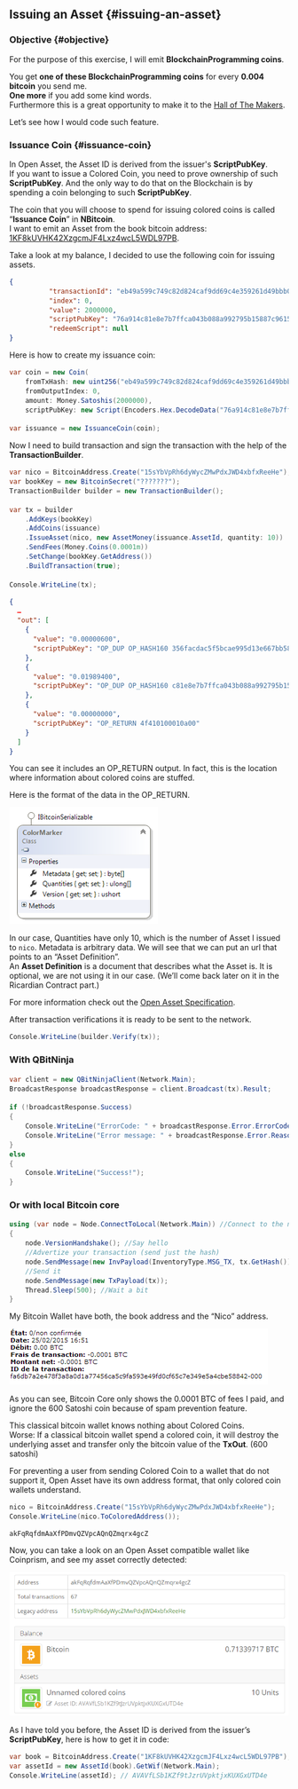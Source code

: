 ## Issuing an Asset {#issuing-an-asset}

### Objective {#objective}

For the purpose of this exercise, I will emit **BlockchainProgramming coins**.  

You get **one of these BlockchainProgramming coins** for every **0.004 bitcoin** you send me.  
**One more**  if you add some kind words.  
Furthermore this is a great opportunity to make it to the [Hall of The Makers](http://n.bitcoin.ninja/). 

Let’s see how I would code such feature.

### Issuance Coin {#issuance-coin}

In Open Asset, the Asset ID is derived from the issuer's **ScriptPubKey**.  
If you want to issue a Colored Coin, you need to prove ownership of such **ScriptPubKey**. And the only way to do that on the Blockchain is by spending a coin belonging to such **ScriptPubKey**.

The coin that you will choose to spend for issuing colored coins is called “**Issuance Coin**” in **NBitcoin**.  
I want to emit an Asset from the book bitcoin address: [1KF8kUVHK42XzgcmJF4Lxz4wcL5WDL97PB](https://www.smartbit.com.au/address/1KF8kUVHK42XzgcmJF4Lxz4wcL5WDL97PB).

Take a look at my balance, I decided to use the following coin for issuing assets.  

```json
{
          "transactionId": "eb49a599c749c82d824caf9dd69c4e359261d49bbb0b9d6dc18c59bc9214e43b",
          "index": 0,
          "value": 2000000,
          "scriptPubKey": "76a914c81e8e7b7ffca043b088a992795b15887c96159288ac",
          "redeemScript": null
} 
```  

Here is how to create my issuance coin:  

```cs
var coin = new Coin(
    fromTxHash: new uint256("eb49a599c749c82d824caf9dd69c4e359261d49bbb0b9d6dc18c59bc9214e43b"),
    fromOutputIndex: 0,
    amount: Money.Satoshis(2000000),
    scriptPubKey: new Script(Encoders.Hex.DecodeData("76a914c81e8e7b7ffca043b088a992795b15887c96159288ac")));

var issuance = new IssuanceCoin(coin);
```  

Now I need to build transaction and sign the transaction with the help of the **TransactionBuilder**.  

```cs
var nico = BitcoinAddress.Create("15sYbVpRh6dyWycZMwPdxJWD4xbfxReeHe");
var bookKey = new BitcoinSecret("???????");
TransactionBuilder builder = new TransactionBuilder();
            
var tx = builder
    .AddKeys(bookKey)
    .AddCoins(issuance)
    .IssueAsset(nico, new AssetMoney(issuance.AssetId, quantity: 10))
    .SendFees(Money.Coins(0.0001m))
    .SetChange(bookKey.GetAddress())
    .BuildTransaction(true);

Console.WriteLine(tx);
```  

```json
{
  …
  "out": [
    {
      "value": "0.00000600",
      "scriptPubKey": "OP_DUP OP_HASH160 356facdac5f5bcae995d13e667bb5864fd1e7d59 OP_EQUALVERIFY OP_CHECKSIG"
    },
    {
      "value": "0.01989400",
      "scriptPubKey": "OP_DUP OP_HASH160 c81e8e7b7ffca043b088a992795b15887c961592 OP_EQUALVERIFY OP_CHECKSIG"
    },
    {
      "value": "0.00000000",
      "scriptPubKey": "OP_RETURN 4f410100010a00"
    }
  ]
}
```  

You can see it includes an OP_RETURN output. In fact, this is the location where information about colored coins are stuffed.

Here is the format of the data in the OP_RETURN.  

![](../assets/ColorMaker.png)  

In our case, Quantities have only 10, which is the number of Asset I issued to ```nico```. Metadata is arbitrary data. We will see that we can put an url that points to an “Asset Definition”.  
An **Asset Definition** is a document that describes what the Asset is. It is optional, we are not using it in our case. (We’ll come back later on it in the Ricardian Contract part.)  

For more information check out the [Open Asset Specification](https://github.com/OpenAssets/open-assets-protocol/blob/master/specification.mediawiki).

After transaction verifications it is ready to be sent to the network.  

```cs
Console.WriteLine(builder.Verify(tx)); 
```  

### With QBitNinja
```cs
var client = new QBitNinjaClient(Network.Main);
BroadcastResponse broadcastResponse = client.Broadcast(tx).Result;

if (!broadcastResponse.Success)
{
    Console.WriteLine("ErrorCode: " + broadcastResponse.Error.ErrorCode);
    Console.WriteLine("Error message: " + broadcastResponse.Error.Reason);
}
else
{
    Console.WriteLine("Success!");
}
```  

### Or with local Bitcoin core

```cs  
using (var node = Node.ConnectToLocal(Network.Main)) //Connect to the node
{
    node.VersionHandshake(); //Say hello
    //Advertize your transaction (send just the hash)
    node.SendMessage(new InvPayload(InventoryType.MSG_TX, tx.GetHash()));
    //Send it
    node.SendMessage(new TxPayload(tx));
    Thread.Sleep(500); //Wait a bit
}
```

My Bitcoin Wallet have both, the book address and the “Nico” address.  

![](../assets/NicoWallet.png)  

As you can see, Bitcoin Core only shows the 0.0001 BTC of fees I paid, and ignore the 600 Satoshi coin because of spam prevention feature.

This classical bitcoin wallet knows nothing about Colored Coins.  
Worse: If a classical bitcoin wallet spend a colored coin, it will destroy the underlying asset and transfer only the bitcoin value of the **TxOut**. (600 satoshi)

For preventing a user from sending Colored Coin to a wallet that do not support it, Open Asset have its own address format, that only colored coin wallets understand.  

```cs
nico = BitcoinAddress.Create("15sYbVpRh6dyWycZMwPdxJWD4xbfxReeHe");
Console.WriteLine(nico.ToColoredAddress());
```

```
akFqRqfdmAaXfPDmvQZVpcAQnQZmqrx4gcZ
```  

Now, you can take a look on an Open Asset compatible wallet like Coinprism, and see my asset correctly detected:  

![](../assets/Coinprism.png)  

As I have told you before, the Asset ID is derived from the issuer’s **ScriptPubKey**, here is how to get it in code:  

```cs
var book = BitcoinAddress.Create("1KF8kUVHK42XzgcmJF4Lxz4wcL5WDL97PB");
var assetId = new AssetId(book).GetWif(Network.Main);
Console.WriteLine(assetId); // AVAVfLSb1KZf9tJzrUVpktjxKUXGxUTD4e
```  
